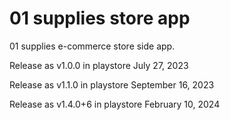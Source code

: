 # 01 supplies store app

01 supplies e-commerce store side app.

Release as v1.0.0 in playstore July 27, 2023

Release as v1.1.0 in playstore September 16, 2023

Release as v1.4.0+6 in playstore February 10, 2024

